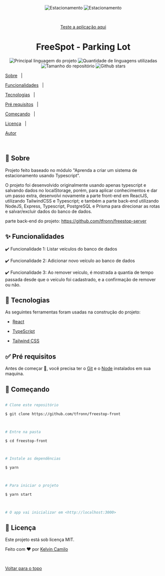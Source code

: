 
<div  align="center"  id="top">

<img  src="https://i.imgur.com/OQVSzbi.png"  alt="Estacionamento" />
<img  src="https://i.imgur.com/PT9YBmI.png"  alt="Estacionamento" />

  

&#xa0;

  

<a href="https://freestop-front.vercel.app/">Teste a aplicação aqui</a>

</div>

  

<h1  align="center">FreeSpot - Parking Lot</h1>

  

<p  align="center">

<img  alt="Principal linguagem do projeto"  src="https://img.shields.io/github/languages/top/tfronn/freestop-front?color=56BEB8">

  

<img  alt="Quantidade de linguagens utilizadas"  src="https://img.shields.io/github/languages/count/tfronn/freestop-front?color=56BEB8">

  

<img  alt="Tamanho do repositório"  src="https://img.shields.io/github/repo-size/tfronn/freestop-front?color=56BEB8">

  


  

<!-- <img alt="Github issues" src="https://img.shields.io/github/issues/tfronn/estacionamento?color=56BEB8" /> -->

  

<!-- <img alt="Github forks" src="https://img.shields.io/github/forks/tfronn/estacionamento?color=56BEB8" /> -->

  

<img alt="Github stars" src="https://img.shields.io/github/stars/tfronn/freestop-front?color=56BEB8" />

</p>

  

<!-- Status -->

  

<!-- <h4 align="center">

🚧 Estacionamento 🚀 Em construção... 🚧

</h4>

  

<hr> -->

  

<p  align="center">

<a  href="#dart-sobre">Sobre</a> &#xa0; | &#xa0;

<a  href="#sparkles-funcionalidades">Funcionalidades</a> &#xa0; | &#xa0;

<a  href="#rocket-tecnologias">Tecnologias</a> &#xa0; | &#xa0;

<a  href="#white_check_mark-pré-requisitos">Pré requisitos</a> &#xa0; | &#xa0;

<a  href="#checkered_flag-começando">Começando</a> &#xa0; | &#xa0;

<a  href="#memo-licença">Licença</a> &#xa0; | &#xa0;

<a  href="https://github.com/tfronn"  target="_blank">Autor</a>

</p>

  

<br>

  

## :dart: Sobre ##

  

Projeto feito baseado no módulo "Aprenda a criar um sistema de estacionamento usando Typescript".

O projeto foi desenvolvido originalmente usando apenas typescript e salvando dados no localStorage, porém, para aplicar conhecimentos e dar um passo extra, desenvolvi novamente a parte front-end em ReactJS, utilizando TailwindCSS e Typescript; e também a parte back-end utilizando NodeJS, Express, Typescript, PostgreSQL e Prisma para direcionar as rotas e salvar/excluir dados do banco de dados.

parte back-end do projeto: https://github.com/tfronn/freestop-server

  

## :sparkles: Funcionalidades ##

  

:heavy_check_mark: Funcionalidade 1: Listar veículos do banco de dados

:heavy_check_mark: Funcionalidade 2: Adicionar novo veículo ao banco de dados

:heavy_check_mark: Funcionalidade 3: Ao remover veículo, é mostrada a quantia de tempo passada desde que o veículo foi cadastrado, e a confirmação de remover ou não.

  

## :rocket: Tecnologias ##

  

As seguintes ferramentas foram usadas na construção do projeto:

- [React](https://pt-br.reactjs.org/)

- [TypeScript](https://www.typescriptlang.org/)

- [Tailwind CSS ](https://tailwindcss.com/)

  

## :white_check_mark: Pré requisitos ##

  

Antes de começar :checkered_flag:, você precisa ter o [Git](https://git-scm.com) e o [Node](https://nodejs.org/en/) instalados em sua maquina.

  

## :checkered_flag: Começando ##

  

```bash

# Clone este repositório

$ git clone https://github.com/tfronn/freestop-front

  

# Entre na pasta

$ cd freestop-front

  

# Instale as dependências

$ yarn

  

# Para iniciar o projeto

$ yarn start

  

# O app vai inicializar em <http://localhost:3000>

```

  

## :memo: Licença ##

  

Este projeto está sob licença MIT.

  
  

Feito com :heart: por <a  href="https://github.com/tfronn"  target="_blank">Kelvin Camilo</a>

  

&#xa0;

  

<a  href="#top">Voltar para o topo</a>